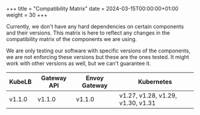 +++
title = "Compatibility Matrix"
date = 2024-03-15T00:00:00+01:00
weight = 30
+++

Currently, we don't have any hard dependencies on certain components and their versions. This matrix is here to reflect any changes in the compatibility matrix of the components we are using.

We are only testing our software with specific versions of the components, we are not enforcing these versions but these are the ones tested. It might work with other versions as well, but we can't guarantee it.

| KubeLB  | Gateway API  | Envoy Gateway | Kubernetes          |
|-----------------------|-----------------------|-----------------------------|----------------------------|
| v1.1.0                   | v1.1.0                  |  v1.1.0             | v1.27, v1.28, v1.29, v1.30, v1.31 |
